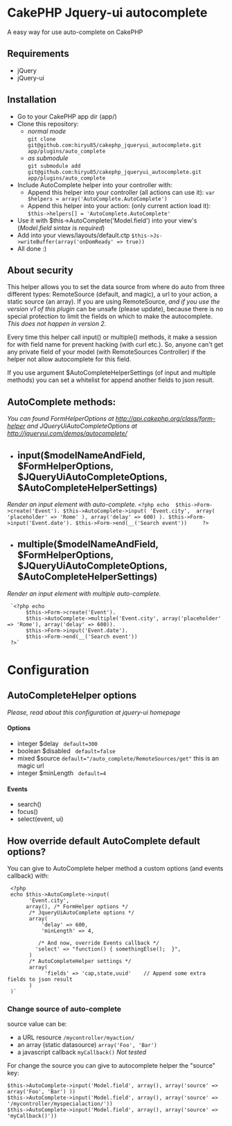 # CakePHP Jquery-ui autocomplete
A easy way for use auto-complete on CakePHP


## Requirements

* jQuery
* jQuery-ui

## Installation
* Go to your CakePHP app dir (app/)
* Clone this repository:
  *  _normal mode_  
     `git clone git@github.com:hiryu85/cakephp_jqueryui_autocomplete.git app/plugins/auto_complete`
  * _as submodule_  
    `git submodule add git@github.com:hiryu85/cakephp_jqueryui_autocomplete.git app/plugins/auto_complete`     
*  Include AutoComplete helper into your controller with:
   * Append this helper into your controller (all actions can use it): `var $helpers = array('AutoComplete.AutoComplete')`  
   * Append this helper into your action:    (only current action load it): `$this->helpers[] = 'AutoComplete.AutoComplete'` 
*  Use it with $this->AutoComplete('Model.field') into your view's (*Model.field sintax is required*)
*  Add into your views/layouts/default.ctp `$this->Js->writeBuffer(array('onDomReady' => true))` 
*  All done :)

## About security
This helper allows you to set the data source from where do auto from three different types: RemoteSource (default, and magic), a url to your action, a static source (an array).
If you are using RemoteSource, *and if you use the version v1 of this plugin* can be unsafe (please update), because there is no special protection to limit the fields on which to make the autocomplete.
*This does not happen in version 2.*

Every time this helper call input() or multiple() methods, it make a session for with field name for prevent hacking (with curl etc.).
So, anyone can't get any private field of your model (with RemoteSources Controller) if the helper not allow autocomplete for this field.

If you use argument $AutoCompleteHelperSettings (of input and multiple methods) you can set a whitelist for
append another fields to json result.

## AutoComplete methods:
*You can found FormHelperOptions at http://api.cakephp.org/class/form-helper
and JQueryUiAutoCompleteOptions at http://jqueryui.com/demos/autocomplete/*


 * ## input($modelNameAndField, $FormHelperOptions, $JQueryUiAutoCompleteOptions, $AutoCompleteHelperSettings)
  *Render an input element with auto-complete.*
    `<?php echo 
       $this->Form->create('Event').
       $this->AutoComplete->input(
           'Event.city', 
            array(
              'placeholder' => 'Rome'
            ),
          array('delay' => 600)
       ).
       $this->Form->input('Event.date').
       $this->Form->end(__('Search event'))    
    ?>`
 

 * ## multiple($modelNameAndField, $FormHelperOptions, $JQueryUiAutoCompleteOptions, $AutoCompleteHelperSettings)
  *Render an input element with multiple auto-complete.*
     
     `<?php echo
          $this->Form->create('Event').
          $this->AutoComplete->multiple('Event.city', array('placeholder' => 'Rome'), array('delay' => 600)).
          $this->Form->input('Event.date').
          $this->Form->end(__('Search event'))    
     ?>`


# Configuration 
## AutoCompleteHelper options
*Please, read about this configuration at jquery-ui homepage*
####  Options 
 * integer $delay  ` default=300`   
 * boolean $disabled ` default=false` 
 * mixed   $source   `default="/auto_complete/RemoteSources/get"`  this is an magic url   
 * integer $minLength  ` default=4` 

#### Events
* search()
* focus()
* select(event, ui)

## How override default AutoComplete default options?
You can give to AutoComplete helper method a custom options (and events callback) with:

     <?php 
     echo $this->AutoComplete->input(
           'Event.city', 
          array(), /* FormHelper options */
           /* JqueryUiAutoComplete options */
           array(
               'delay' => 600,
               'minLength' => 4,

              /* And now, override Events callback */
             'select' => "function() { somethingElse();  }",
           )
           /* AutoCompleteHelper settings */
           array(
                'fields' => 'cap,state,uuid'    // Append some extra fields to json result
           )
     )` 



### Change source of auto-complete 
source value can be:

*   a URL resource   `/mycontroller/myaction/` 
*   an array  (static datasource)          `array('Foo', 'Bar')`
*   a javascript callback      `myCallback()`   *Not tested*

For change the source you can give to autocomplete helper the "source" key:

    $this->AutoComplete->input('Model.field', array(), array('source' => array('Foo', 'Bar') ))  
    $this->AutoComplete->input('Model.field', array(), array('source' => '/mycontroller/myspecialaction/'))
    $this->AutoComplete->input('Model.field', array(), array('source' => 'myCallback()'))

